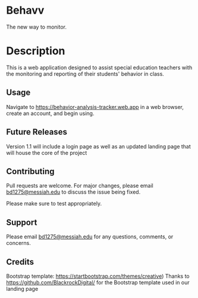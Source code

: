 # Behavv
  The new way to monitor.

# Description
 This is a web application designed to assist special education teachers with the monitoring and reporting of their students' behavior in class.

## Usage

Navigate to https://behavior-analysis-tracker.web.app in a web browser, create an account, and begin using.


## Future Releases
Version 1.1 will include a login page as well as an updated landing page that will house the core of the project

## Contributing
Pull requests are welcome. For major changes, please email bd1275@messiah.edu to discuss the issue being fixed.

Please make sure to test appropriately.


## Support
Please email bd1275@messiah.edu for any questions, comments, or concerns.

## Credits

Bootstrap template: https://startbootstrap.com/themes/creative)
Thanks to https://github.com/BlackrockDigital/ for the Bootstrap template used in our landing page
